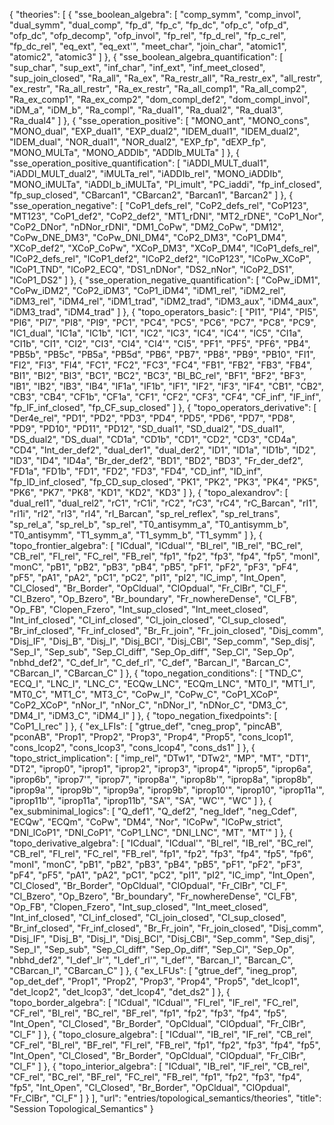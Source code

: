 {
    "theories": [
        {
            "sse_boolean_algebra": [
                "comp_symm",
                "comp_invol",
                "dual_symm",
                "dual_comp",
                "fp_d",
                "fp_c",
                "fp_dc",
                "ofp_c",
                "ofp_d",
                "ofp_dc",
                "ofp_decomp",
                "ofp_invol",
                "fp_rel",
                "fp_d_rel",
                "fp_c_rel",
                "fp_dc_rel",
                "eq_ext",
                "eq_ext'",
                "meet_char",
                "join_char",
                "atomic1",
                "atomic2",
                "atomic3"
            ]
        },
        {
            "sse_boolean_algebra_quantification": [
                "sup_char",
                "sup_ext",
                "inf_char",
                "inf_ext",
                "inf_meet_closed",
                "sup_join_closed",
                "Ra_all",
                "Ra_ex",
                "Ra_restr_all",
                "Ra_restr_ex",
                "all_restr",
                "ex_restr",
                "Ra_all_restr",
                "Ra_ex_restr",
                "Ra_all_comp1",
                "Ra_all_comp2",
                "Ra_ex_comp1",
                "Ra_ex_comp2",
                "dom_compl_def2",
                "dom_compl_invol",
                "iDM_a",
                "iDM_b",
                "Ra_compl",
                "Ra_dual1",
                "Ra_dual2",
                "Ra_dual3",
                "Ra_dual4"
            ]
        },
        {
            "sse_operation_positive": [
                "MONO_ant",
                "MONO_cons",
                "MONO_dual",
                "EXP_dual1",
                "EXP_dual2",
                "IDEM_dual1",
                "IDEM_dual2",
                "IDEM_dual",
                "NOR_dual1",
                "NOR_dual2",
                "EXP_fp",
                "dEXP_fp",
                "MONO_MULTa",
                "MONO_ADDIb",
                "ADDIb_MULTa"
            ]
        },
        {
            "sse_operation_positive_quantification": [
                "iADDI_MULT_dual1",
                "iADDI_MULT_dual2",
                "iMULTa_rel",
                "iADDIb_rel",
                "MONO_iADDIb",
                "MONO_iMULTa",
                "iADDI_b_iMULTa",
                "PI_imult",
                "PC_iaddi",
                "fp_inf_closed",
                "fp_sup_closed",
                "CBarcan1",
                "CBarcan2",
                "Barcan1",
                "Barcan2"
            ]
        },
        {
            "sse_operation_negative": [
                "CoP1_defs_rel",
                "CoP2_defs_rel",
                "CoP123",
                "MT123",
                "CoP1_def2",
                "CoP2_def2",
                "MT1_rDNI",
                "MT2_rDNE",
                "CoP1_Nor",
                "CoP2_DNor",
                "nDNor_rDNI",
                "DM1_CoPw",
                "DM2_CoPw",
                "DM12",
                "CoPw_DNE_DM3",
                "CoPw_DNI_DM4",
                "CoP2_DM3",
                "CoP1_DM4",
                "XCoP_def2",
                "XCoP_CoPw",
                "XCoP_DM3",
                "XCoP_DM4",
                "lCoP1_defs_rel",
                "lCoP2_defs_rel",
                "lCoP1_def2",
                "lCoP2_def2",
                "lCoP123",
                "lCoPw_XCoP",
                "lCoP1_TND",
                "lCoP2_ECQ",
                "DS1_nDNor",
                "DS2_nNor",
                "lCoP2_DS1",
                "lCoP1_DS2"
            ]
        },
        {
            "sse_operation_negative_quantification": [
                "CoPw_iDM1",
                "CoPw_iDM2",
                "CoP2_iDM3",
                "CoP1_iDM4",
                "iDM1_rel",
                "iDM2_rel",
                "iDM3_rel",
                "iDM4_rel",
                "iDM1_trad",
                "iDM2_trad",
                "iDM3_aux",
                "iDM4_aux",
                "iDM3_trad",
                "iDM4_trad"
            ]
        },
        {
            "topo_operators_basic": [
                "PI1",
                "PI4",
                "PI5",
                "PI6",
                "PI7",
                "PI8",
                "PI9",
                "PC1",
                "PC4",
                "PC5",
                "PC6",
                "PC7",
                "PC8",
                "PC9",
                "IC1_dual",
                "IC1a",
                "IC1b",
                "IC1",
                "IC2",
                "IC3",
                "IC4",
                "IC4'",
                "IC5",
                "CI1a",
                "CI1b",
                "CI1",
                "CI2",
                "CI3",
                "CI4",
                "CI4'",
                "CI5",
                "PF1",
                "PF5",
                "PF6",
                "PB4",
                "PB5b",
                "PB5c",
                "PB5a",
                "PB5d",
                "PB6",
                "PB7",
                "PB8",
                "PB9",
                "PB10",
                "FI1",
                "FI2",
                "FI3",
                "FI4",
                "FC1",
                "FC2",
                "FC3",
                "FC4",
                "FB1",
                "FB2",
                "FB3",
                "FB4",
                "BI1",
                "BI2",
                "BI3",
                "BC1",
                "BC2",
                "BC3",
                "BI_BC_rel",
                "BF1",
                "BF2",
                "BF3",
                "IB1",
                "IB2",
                "IB3",
                "IB4",
                "IF1a",
                "IF1b",
                "IF1",
                "IF2",
                "IF3",
                "IF4",
                "CB1",
                "CB2",
                "CB3",
                "CB4",
                "CF1b",
                "CF1a",
                "CF1",
                "CF2",
                "CF3",
                "CF4",
                "CF_inf",
                "IF_inf",
                "fp_IF_inf_closed",
                "fp_CF_sup_closed"
            ]
        },
        {
            "topo_operators_derivative": [
                "Der4e_rel",
                "PD1",
                "PD2",
                "PD3",
                "PD4",
                "PD5",
                "PD6",
                "PD7",
                "PD8",
                "PD9",
                "PD10",
                "PD11",
                "PD12",
                "SD_dual1",
                "SD_dual2",
                "DS_dual1",
                "DS_dual2",
                "DS_dual",
                "CD1a",
                "CD1b",
                "CD1",
                "CD2",
                "CD3",
                "CD4a",
                "CD4",
                "Int_der_def2",
                "dual_der1",
                "dual_der2",
                "ID1",
                "ID1a",
                "ID1b",
                "ID2",
                "ID3",
                "ID4",
                "ID4a",
                "Br_der_def2",
                "BD1",
                "BD2",
                "BD3",
                "Fr_der_def2",
                "FD1a",
                "FD1b",
                "FD1",
                "FD2",
                "FD3",
                "FD4",
                "CD_inf",
                "ID_inf",
                "fp_ID_inf_closed",
                "fp_CD_sup_closed",
                "PK1",
                "PK2",
                "PK3",
                "PK4",
                "PK5",
                "PK6",
                "PK7",
                "PK8",
                "KD1",
                "KD2",
                "KD3"
            ]
        },
        {
            "topo_alexandrov": [
                "dual_rel1",
                "dual_rel2",
                "rC1",
                "rC1i",
                "rC2",
                "rC3",
                "rC4",
                "rC_Barcan",
                "rI1",
                "rI1i",
                "rI2",
                "rI3",
                "rI4",
                "rI_Barcan",
                "sp_rel_reflex",
                "sp_rel_trans",
                "sp_rel_a",
                "sp_rel_b",
                "sp_rel",
                "T0_antisymm_a",
                "T0_antisymm_b",
                "T0_antisymm",
                "T1_symm_a",
                "T1_symm_b",
                "T1_symm"
            ]
        },
        {
            "topo_frontier_algebra": [
                "ICdual",
                "ICdual'",
                "BI_rel",
                "IB_rel",
                "BC_rel",
                "CB_rel",
                "FI_rel",
                "FC_rel",
                "FB_rel",
                "fp1",
                "fp2",
                "fp3",
                "fp4",
                "fp5",
                "monI",
                "monC",
                "pB1",
                "pB2",
                "pB3",
                "pB4",
                "pB5",
                "pF1",
                "pF2",
                "pF3",
                "pF4",
                "pF5",
                "pA1",
                "pA2",
                "pC1",
                "pC2",
                "pI1",
                "pI2",
                "IC_imp",
                "Int_Open",
                "Cl_Closed",
                "Br_Border",
                "OpCldual",
                "ClOpdual",
                "Fr_ClBr",
                "Cl_F",
                "Cl_Bzero",
                "Op_Bzero",
                "Br_boundary",
                "Fr_nowhereDense",
                "Cl_FB",
                "Op_FB",
                "Clopen_Fzero",
                "Int_sup_closed",
                "Int_meet_closed",
                "Int_inf_closed",
                "Cl_inf_closed",
                "Cl_join_closed",
                "Cl_sup_closed",
                "Br_inf_closed",
                "Fr_inf_closed",
                "Br_Fr_join",
                "Fr_join_closed",
                "Disj_comm",
                "Disj_IF",
                "Disj_B",
                "Disj_I",
                "Disj_BCI",
                "Disj_CBI",
                "Sep_comm",
                "Sep_disj",
                "Sep_I",
                "Sep_sub",
                "Sep_Cl_diff",
                "Sep_Op_diff",
                "Sep_Cl",
                "Sep_Op",
                "nbhd_def2",
                "C_def_lr",
                "C_def_rl",
                "C_def",
                "Barcan_I",
                "Barcan_C",
                "CBarcan_I",
                "CBarcan_C"
            ]
        },
        {
            "topo_negation_conditions": [
                "TND_C",
                "ECQ_I",
                "LNC_I",
                "LNC_C",
                "ECQw_LNC",
                "ECQm_LNC",
                "MT0_I",
                "MT1_I",
                "MT0_C",
                "MT1_C",
                "MT3_C",
                "CoPw_I",
                "CoPw_C",
                "CoP1_XCoP",
                "CoP2_XCoP",
                "nNor_I",
                "nNor_C",
                "nDNor_I",
                "nDNor_C",
                "DM3_C",
                "DM4_I",
                "iDM3_C",
                "iDM4_I"
            ]
        },
        {
            "topo_negation_fixedpoints": [
                "CoP1_I_rec"
            ]
        },
        {
            "ex_LFIs": [
                "gtrue_def",
                "cneg_prop",
                "pincAB",
                "pconAB",
                "Prop1",
                "Prop2",
                "Prop3",
                "Prop4",
                "Prop5",
                "cons_lcop1",
                "cons_lcop2",
                "cons_lcop3",
                "cons_lcop4",
                "cons_ds1"
            ]
        },
        {
            "topo_strict_implication": [
                "imp_rel",
                "DTw1",
                "DTw2",
                "MP",
                "MT",
                "DT1",
                "DT2",
                "iprop0",
                "iprop1",
                "iprop2",
                "iprop3",
                "iprop4",
                "iprop5",
                "iprop6a",
                "iprop6b",
                "iprop7'",
                "iprop7",
                "iprop8a'",
                "iprop8b'",
                "iprop8a",
                "iprop8b",
                "iprop9a'",
                "iprop9b'",
                "iprop9a",
                "iprop9b",
                "iprop10'",
                "iprop10",
                "iprop11a'",
                "iprop11b'",
                "iprop11a",
                "iprop11b",
                "SA'",
                "SA",
                "WC'",
                "WC"
            ]
        },
        {
            "ex_subminimal_logics": [
                "Q_def1",
                "Q_def2",
                "neg_Idef",
                "neg_Cdef",
                "ECQw",
                "ECQm",
                "CoPw",
                "DM4",
                "Nor",
                "lCoPw",
                "lCoPw_strict",
                "DNI_lCoP1",
                "DNI_CoP1",
                "CoP1_LNC",
                "DNI_LNC",
                "MT",
                "MT'"
            ]
        },
        {
            "topo_derivative_algebra": [
                "ICdual",
                "ICdual'",
                "BI_rel",
                "IB_rel",
                "BC_rel",
                "CB_rel",
                "FI_rel",
                "FC_rel",
                "FB_rel",
                "fp1",
                "fp2",
                "fp3",
                "fp4",
                "fp5",
                "fp6",
                "monI",
                "monC",
                "pB1",
                "pB2",
                "pB3",
                "pB4",
                "pB5",
                "pF1",
                "pF2",
                "pF3",
                "pF4",
                "pF5",
                "pA1",
                "pA2",
                "pC1",
                "pC2",
                "pI1",
                "pI2",
                "IC_imp",
                "Int_Open",
                "Cl_Closed",
                "Br_Border",
                "OpCldual",
                "ClOpdual",
                "Fr_ClBr",
                "Cl_F",
                "Cl_Bzero",
                "Op_Bzero",
                "Br_boundary",
                "Fr_nowhereDense",
                "Cl_FB",
                "Op_FB",
                "Clopen_Fzero",
                "Int_sup_closed",
                "Int_meet_closed",
                "Int_inf_closed",
                "Cl_inf_closed",
                "Cl_join_closed",
                "Cl_sup_closed",
                "Br_inf_closed",
                "Fr_inf_closed",
                "Br_Fr_join",
                "Fr_join_closed",
                "Disj_comm",
                "Disj_IF",
                "Disj_B",
                "Disj_I",
                "Disj_BCI",
                "Disj_CBI",
                "Sep_comm",
                "Sep_disj",
                "Sep_I",
                "Sep_sub",
                "Sep_Cl_diff",
                "Sep_Op_diff",
                "Sep_Cl",
                "Sep_Op",
                "nbhd_def2",
                "I_def'_lr'",
                "I_def'_rl'",
                "I_def'",
                "Barcan_I",
                "Barcan_C",
                "CBarcan_I",
                "CBarcan_C"
            ]
        },
        {
            "ex_LFUs": [
                "gtrue_def",
                "ineg_prop",
                "op_det_def",
                "Prop1",
                "Prop2",
                "Prop3",
                "Prop4",
                "Prop5",
                "det_lcop1",
                "det_lcop2",
                "det_lcop3",
                "det_lcop4",
                "det_ds2"
            ]
        },
        {
            "topo_border_algebra": [
                "ICdual",
                "ICdual'",
                "FI_rel",
                "IF_rel",
                "FC_rel",
                "CF_rel",
                "BI_rel",
                "BC_rel",
                "BF_rel",
                "fp1",
                "fp2",
                "fp3",
                "fp4",
                "fp5",
                "Int_Open",
                "Cl_Closed",
                "Br_Border",
                "OpCldual",
                "ClOpdual",
                "Fr_ClBr",
                "Cl_F"
            ]
        },
        {
            "topo_closure_algebra": [
                "ICdual'",
                "IB_rel",
                "IF_rel",
                "CB_rel",
                "CF_rel",
                "BI_rel",
                "BF_rel",
                "FI_rel",
                "FB_rel",
                "fp1",
                "fp2",
                "fp3",
                "fp4",
                "fp5",
                "Int_Open",
                "Cl_Closed",
                "Br_Border",
                "OpCldual",
                "ClOpdual",
                "Fr_ClBr",
                "Cl_F"
            ]
        },
        {
            "topo_interior_algebra": [
                "ICdual",
                "IB_rel",
                "IF_rel",
                "CB_rel",
                "CF_rel",
                "BC_rel",
                "BF_rel",
                "FC_rel",
                "FB_rel",
                "fp1",
                "fp2",
                "fp3",
                "fp4",
                "fp5",
                "Int_Open",
                "Cl_Closed",
                "Br_Border",
                "OpCldual",
                "ClOpdual",
                "Fr_ClBr",
                "Cl_F"
            ]
        }
    ],
    "url": "entries/topological_semantics/theories",
    "title": "Session Topological_Semantics"
}